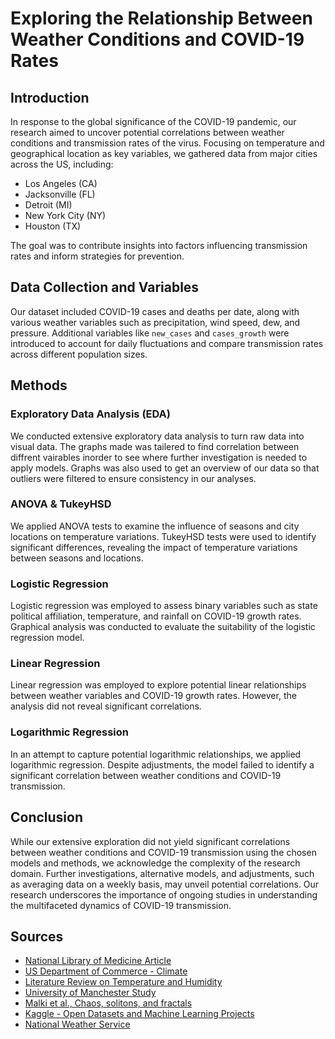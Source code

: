 # Exploring the Relationship Between Weather Conditions and COVID-19 Rates

## Introduction
In response to the global significance of the COVID-19 pandemic, our research aimed to uncover potential correlations between weather conditions and transmission rates of the virus. Focusing on temperature and geographical location as key variables, we gathered data from major cities across the US, including:

* Los Angeles (CA)
* Jacksonville (FL)
* Detroit (MI)
* New York City (NY)
* Houston (TX)
  
The goal was to contribute insights into factors influencing transmission rates and inform strategies for prevention.

## Data Collection and Variables
Our dataset included COVID-19 cases and deaths per date, along with various weather variables such as precipitation, wind speed, dew, and pressure. Additional variables like `new_cases` and `cases_growth` were introduced to account for daily fluctuations and compare transmission rates across different population sizes.

## Methods

### Exploratory Data Analysis (EDA)
We conducted extensive exploratory data analysis to turn raw data into visual data. The graphs made was tailered to find correlation between diffrent vairables inorder to see where further investigation is needed to apply models. Graphs was also used to get an overview of our data so that outliers were filtered to ensure consistency in our analyses.

### ANOVA & TukeyHSD
We applied ANOVA tests to examine the influence of seasons and city locations on temperature variations. TukeyHSD tests were used to identify significant differences, revealing the impact of temperature variations between seasons and locations.

### Logistic Regression
Logistic regression was employed to assess binary variables such as state political affiliation, temperature, and rainfall on COVID-19 growth rates. Graphical analysis was conducted to evaluate the suitability of the logistic regression model.

### Linear Regression
Linear regression was employed to explore potential linear relationships between weather variables and COVID-19 growth rates. However, the analysis did not reveal significant correlations.

### Logarithmic Regression
In an attempt to capture potential logarithmic relationships, we applied logarithmic regression. Despite adjustments, the model failed to identify a significant correlation between weather conditions and COVID-19 transmission.

## Conclusion
While our extensive exploration did not yield significant correlations between weather conditions and COVID-19 transmission using the chosen models and methods, we acknowledge the complexity of the research domain. Further investigations, alternative models, and adjustments, such as averaging data on a weekly basis, may unveil potential correlations. Our research underscores the importance of ongoing studies in understanding the multifaceted dynamics of COVID-19 transmission.

## Sources
- [National Library of Medicine Article](https://www.ncbi.nlm.nih.gov/pmc/articles/PMC9387066/)
- [US Department of Commerce - Climate](https://www.weather.gov/wrh/Climate?wfo=lox)
- [Literature Review on Temperature and Humidity](https://orf.od.nih.gov/TechnicalResources/Bioenvironmental/Documents/FINALPUBLISHEDPaperonHUMIDITYandViruses509.pdf)
- [University of Manchester Study](https://www.manchester.ac.uk/discover/news/new-study-shows-link-between-weather-and-spread-of-covid-19/)
- [Malki et al., Chaos, solitons, and fractals](https://www.ncbi.nlm.nih.gov/pmc/articles/PMC7367008/)
- [Kaggle - Open Datasets and Machine Learning Projects](https://www.kaggle.com/datasets)
- [National Weather Service](https://www.weather.gov/mfl/)
